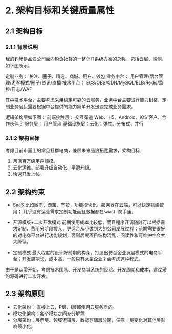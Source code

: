 # 2. 架构目标和关键质量属性
## 2.1 架构目标
### 2.1.1 背景说明
我的钓场是品浪公司面向钓鱼社群的一整体IT系统方案的总称，包括云层、端侧，如下图所示。

定制业务： 关注、圈子、精选、商城、用户、钱包
业务中台： 用户管理/后台管理/游客模式/圈子/资讯/直播
技术平台： ECS/OBS/CDN/MySQL/ELB/Redis/监控/日志/WAF

其中技术平台，主要考虑采用稳定可靠的云服务，业务中台主要进行能力封装，定制业务层只需要根据中台提供的能力简单开发迅速完成业务需求。

逻辑架构层如下图：
前端接触层： 交互渠道  Web、H5、Android、iOS       客户、合作伙伴？
服务层：  用户管理
基础设施层：云化：弹性、分布式、并行

### 2.1.2 架构目标
考虑目前市面上的常见社群电商，兼顾未来品浪拓宽需求，架构目标：
1. 月活百万级用户规模。
2. 云化运维、部署升级自动化、平滑升级。
3. 快速开发上线。

## 2.2 架构约束
- SaaS
比如微商、淘宝、有赞，功能模块化、服务器在云端，可以快速搭建使用； 几乎没有运营需求定制功能而且数据都在saas厂商手里。

- 开源模版+二次开发模式
前期使用成本比较低，而且程序开源随时可以根据需求定制，费用分阶段投入，更适合从小做到大的公司发展过程；前期需要很好的对电商平台进行功能规划，否则后期项目结构混乱，阅读性和可维护性会大大降低。

- 定制模式
最大程度的设计好前期的构架，打造出符合企业发展模式的电商平台；开发周期长，成本高，一般只有大型企业才会考虑这种模式。

由于是从零开始，考虑技术团队、开发商城系统的经验、开发周期和成本，建议采购源码进行二次开发。

## 2.3 架构原则
- 云化架构： 直接上云，P层、I层都使用云服务商的。
- 模块化架构：各个模块之间充分解耦
- 分层架构：展示层、领域逻辑层、数据存储层分离，任意一层变化对其他层影响最小化。


